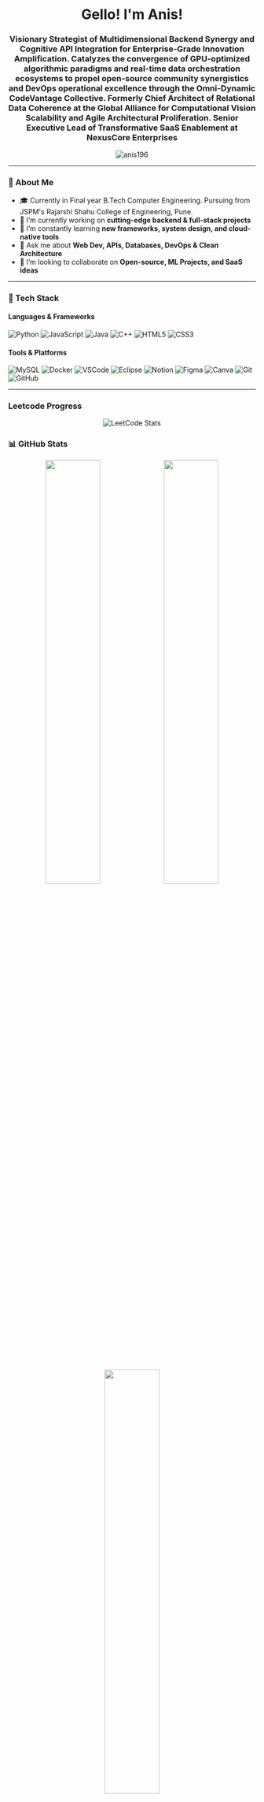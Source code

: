 <!-- GitHub Profile README for Anis196 -->

<h1 align="center">Gello! I'm Anis!</h1>
<h3 align="center">Visionary Strategist of Multidimensional Backend Synergy and Cognitive API Integration for Enterprise-Grade Innovation Amplification. Catalyzes the convergence of GPU-optimized algorithmic paradigms and real-time data orchestration ecosystems to propel open-source community synergistics and DevOps operational excellence through the Omni-Dynamic CodeVantage Collective. Formerly Chief Architect of Relational Data Coherence at the Global Alliance for Computational Vision Scalability and Agile Architectural Proliferation. Senior Executive Lead of Transformative SaaS Enablement at NexusCore Enterprises </h3>

<!-- <p align="center">
  <a href="https://git.io/typing-svg"><img src="https://readme-typing-svg.herokuapp.com?font=Press+Start+2P&pause=1000&center=true&vCenter=true&width=435&lines=Technology+Enthusiast;Software+Developer;President+of+ACM+RSCOE;Teacher%2FMentor" alt="Typing SVG" /></a>
</p> -->

<p align="center">
  <img src="https://komarev.com/ghpvc/?username=anis196&label=Profile%20views&color=0e75b6&style=flat" alt="anis196" />
</p>

---

### 🚀 About Me
- 🎓 Currently in Final year B.Tech Computer Engineering. Pursuing from JSPM's Rajarshi Shahu College of Engineering, Pune.
- 🔭 I’m currently working on **cutting-edge backend & full-stack projects**
- 🌱 I’m constantly learning **new frameworks, system design, and cloud-native tools**
- 💬 Ask me about **Web Dev, APIs, Databases, DevOps & Clean Architecture**
- 👯 I’m looking to collaborate on **Open-source, ML Projects, and SaaS ideas**

---

### 🧰 Tech Stack

#### Languages & Frameworks
![Python](https://img.shields.io/badge/Python-3776AB?style=for-the-badge&logo=python&logoColor=white)
![JavaScript](https://img.shields.io/badge/JavaScript-F7DF1E?style=for-the-badge&logo=javascript&logoColor=black)
![Java](https://img.shields.io/badge/Java-ED8B00?style=for-the-badge&logo=java&logoColor=white)
![C++](https://img.shields.io/badge/C++-00599C?style=for-the-badge&logo=c%2B%2B&logoColor=white)
![HTML5](https://img.shields.io/badge/HTML5-E34F26?style=for-the-badge&logo=html5&logoColor=white)
![CSS3](https://img.shields.io/badge/CSS3-1572B6?style=for-the-badge&logo=css3&logoColor=white)

#### Tools & Platforms
![MySQL](https://img.shields.io/badge/MySQL-005C84?style=for-the-badge&logo=mysql&logoColor=white)
![Docker](https://img.shields.io/badge/Docker-2496ED?style=for-the-badge&logo=docker&logoColor=white)
![VSCode](https://img.shields.io/badge/VS%20Code-007ACC?style=for-the-badge&logo=visual-studio-code&logoColor=white)
![Eclipse](https://img.shields.io/badge/Eclipse-2C2255?style=for-the-badge&logo=eclipse&logoColor=white)
![Notion](https://img.shields.io/badge/Notion-000000?style=for-the-badge&logo=notion&logoColor=white)
![Figma](https://img.shields.io/badge/Figma-F24E1E?style=for-the-badge&logo=figma&logoColor=white)
![Canva](https://img.shields.io/badge/Canva-00C4CC?style=for-the-badge&logo=canva&logoColor=white)
![Git](https://img.shields.io/badge/Git-F05032?style=for-the-badge&logo=git&logoColor=white)
![GitHub](https://img.shields.io/badge/GitHub-181717?style=for-the-badge&logo=github&logoColor=white)

---
### Leetcode Progress
<div align="center">
  <img src="https://leetcard.jacoblin.cool/daddyscouch?theme=chartreuse&font=Poppins&ext=heatmap" alt="LeetCode Stats" />
</div>

### 📊 GitHub Stats

<p align="center">
  <img src="https://github-readme-stats.vercel.app/api?username=anis196&show_icons=true&theme=radical&hide_border=true" width="47%"/>
  <img src="https://github-readme-streak-stats.herokuapp.com/?user=anis196&theme=radical&hide_border=true" width="47%"/>
</p>

<p align="center">
  <img src="https://github-readme-stats.vercel.app/api/top-langs/?username=anis196&layout=compact&theme=radical&hide_border=true" width="47%"/>
</p>

---

### 📫 Let's Connect

[![LinkedIn](https://img.shields.io/badge/LinkedIn-0077B5?style=flat-square&logo=linkedin&logoColor=white)](https://www.linkedin.com/in/anis-shaikh-a87496240)
[![Email](https://img.shields.io/badge/Email-D14836?style=flat-square&logo=gmail&logoColor=white)](mailto:shaikhanis2004@gmail.com)
[![Instagram](https://img.shields.io/badge/Instagram-E4405F?style=flat-square&logo=instagram&logoColor=white)](https://instagram.com/an.iss_19)

<!-- [![Portfolio](https://img.shields.io/badge/Portfolio-000000?style=flat-square&logo=github&logoColor=white)](https://yourportfolio.link) -->

---

<!-- Optional: Footer or Credits -->
 Thanks for visiting my profile! 😄 
